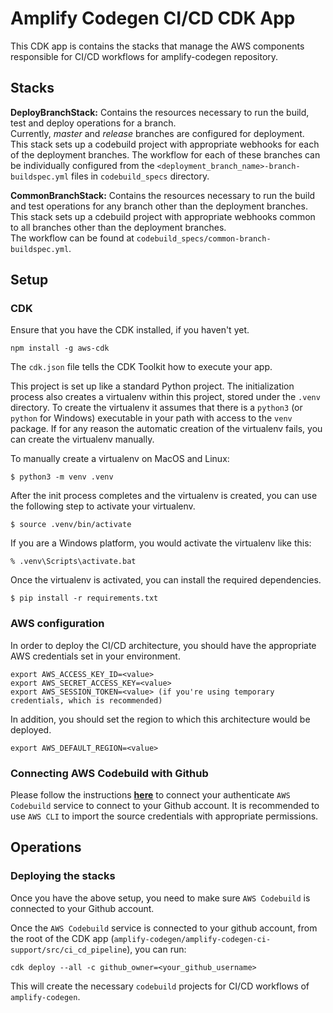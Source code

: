 
# Amplify Codegen CI/CD CDK App

This CDK app is contains the stacks that manage the AWS components responsible for CI/CD workflows for amplify-codegen repository.

## Stacks

**DeployBranchStack:**
Contains the resources necessary to run the build, test and deploy operations for a branch.\
Currently, *master* and *release* branches are configured for deployment.\
This stack sets up a codebuild project with appropriate webhooks for each of the deployment branches. The workflow for each of these branches can be individually configured
from the `<deployment_branch_name>-branch-buildspec.yml` files in `codebuild_specs` directory.

**CommonBranchStack:**
Contains the resources necessary to run the build and test operations for any branch other than the deployment branches.\
This stack sets up a cdebuild project with appropriate webhooks common to all branches other than the deployment branches.\
The workflow can be found at `codebuild_specs/common-branch-buildspec.yml`.

## Setup

### CDK
Ensure that you have the CDK installed, if you haven't yet.
```console
npm install -g aws-cdk
```

The `cdk.json` file tells the CDK Toolkit how to execute your app.

This project is set up like a standard Python project.  The initialization
process also creates a virtualenv within this project, stored under the `.venv`
directory.  To create the virtualenv it assumes that there is a `python3`
(or `python` for Windows) executable in your path with access to the `venv`
package. If for any reason the automatic creation of the virtualenv fails,
you can create the virtualenv manually.

To manually create a virtualenv on MacOS and Linux:

```
$ python3 -m venv .venv
```

After the init process completes and the virtualenv is created, you can use the following
step to activate your virtualenv.

```
$ source .venv/bin/activate
```

If you are a Windows platform, you would activate the virtualenv like this:

```
% .venv\Scripts\activate.bat
```

Once the virtualenv is activated, you can install the required dependencies.

```
$ pip install -r requirements.txt
```

### AWS configuration
In order to deploy the CI/CD architecture, you should have the appropriate AWS credentials set in your environment.
```console
export AWS_ACCESS_KEY_ID=<value>
export AWS_SECRET_ACCESS_KEY=<value>
export AWS_SESSION_TOKEN=<value> (if you're using temporary credentials, which is recommended)
```
In addition, you should set the region to which this architecture would be deployed.
```console
export AWS_DEFAULT_REGION=<value>
```

### Connecting AWS Codebuild with Github
Please follow the instructions **[here](https://docs.aws.amazon.com/codebuild/latest/userguide/sample-access-tokens.html#sample-access-tokens-cli)** to connect your authenticate `AWS Codebuild` service to connect to your Github account.
It is recommended to use `AWS CLI` to import the source credentials with appropriate permissions.

## Operations

### Deploying the stacks
Once you have the above setup, you need to make sure `AWS Codebuild` is connected to your Github account.

Once the `AWS Codebuild` service is connected to your github account, from the root of the CDK app (`amplify-codegen/amplify-codegen-ci-support/src/ci_cd_pipeline`), you can run:
```console
cdk deploy --all -c github_owner=<your_github_username>
```
This will create the necessary `codebuild` projects for CI/CD workflows of `amplify-codegen`.
